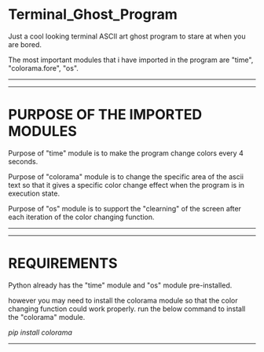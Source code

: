 # Terminal_Ghost_Program
Just a cool looking terminal ASCII art ghost program to stare at when you are bored.

The most important modules that i have imported in the program are "time", "colorama.fore", "os".

*************************************************************************
*************************************************************************

# **PURPOSE OF THE IMPORTED MODULES**

Purpose of "time" module is to make the program change colors every 4 seconds.

Purpose of "colorama" module is to change the specific area of the ascii text so that it gives a specific color change effect when the program is in execution state.

Purpose of "os" module is to support the "clearning" of the screen after each iteration of the color changing function.

*************************************************************************
*************************************************************************

# **REQUIREMENTS**

Python already has the "time" module and "os" module pre-installed.

however you may need to install the colorama module so that the color changing function could work properly.
run the below command to install the "colorama" module.

_pip install colorama_
*************************************************************************
